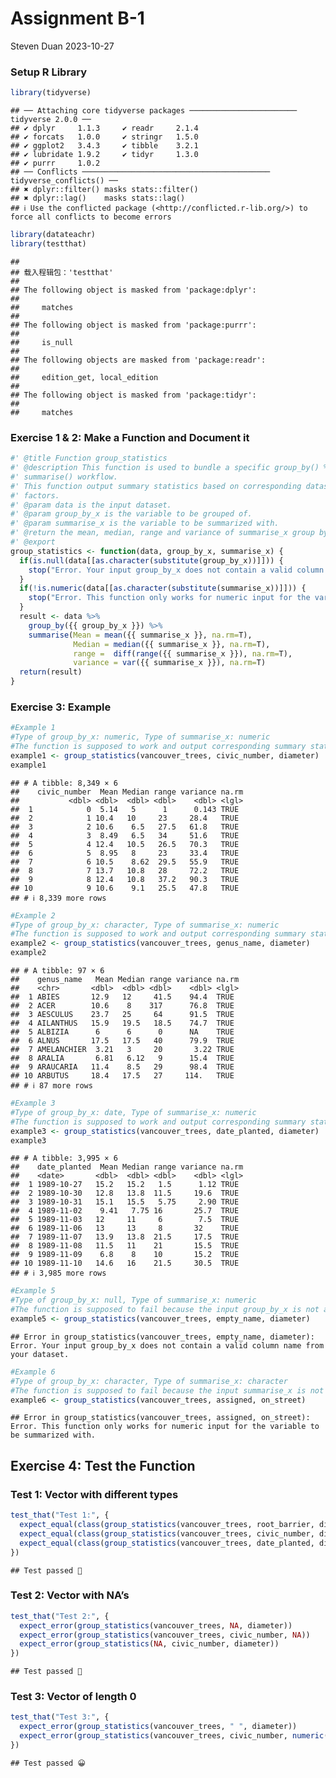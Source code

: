 Assignment B-1
================
Steven Duan
2023-10-27

### Setup R Library

``` r
library(tidyverse)
```

    ## ── Attaching core tidyverse packages ──────────────────────── tidyverse 2.0.0 ──
    ## ✔ dplyr     1.1.3     ✔ readr     2.1.4
    ## ✔ forcats   1.0.0     ✔ stringr   1.5.0
    ## ✔ ggplot2   3.4.3     ✔ tibble    3.2.1
    ## ✔ lubridate 1.9.2     ✔ tidyr     1.3.0
    ## ✔ purrr     1.0.2     
    ## ── Conflicts ────────────────────────────────────────── tidyverse_conflicts() ──
    ## ✖ dplyr::filter() masks stats::filter()
    ## ✖ dplyr::lag()    masks stats::lag()
    ## ℹ Use the conflicted package (<http://conflicted.r-lib.org/>) to force all conflicts to become errors

``` r
library(datateachr)
library(testthat)
```

    ## 
    ## 载入程辑包：'testthat'
    ## 
    ## The following object is masked from 'package:dplyr':
    ## 
    ##     matches
    ## 
    ## The following object is masked from 'package:purrr':
    ## 
    ##     is_null
    ## 
    ## The following objects are masked from 'package:readr':
    ## 
    ##     edition_get, local_edition
    ## 
    ## The following object is masked from 'package:tidyr':
    ## 
    ##     matches

### Exercise 1 & 2: Make a Function and Document it

``` r
#' @title Function group_statistics 
#' @description This function is used to bundle a specific group_by() %>%      
#' summarise() workflow.
#' This function output summary statistics based on corresponding dataset and 
#' factors.
#' @param data is the input dataset.
#' @param group_by_x is the variable to be grouped of.
#' @param summarise_x is the variable to be summarized with.
#' @return the mean, median, range and variance of summarise_x group by group_by_x.
#' @export
group_statistics <- function(data, group_by_x, summarise_x) {
  if(is.null(data[[as.character(substitute(group_by_x))]])) {
    stop("Error. Your input group_by_x does not contain a valid column name from your dataset.\n")
  }
  if(!is.numeric(data[[as.character(substitute(summarise_x))]])) {
    stop("Error. This function only works for numeric input for the variable to be summarized with.\n")
  }
  result <- data %>% 
    group_by({{ group_by_x }}) %>% 
    summarise(Mean = mean({{ summarise_x }}, na.rm=T),
              Median = median({{ summarise_x }}, na.rm=T),
              range =  diff(range({{ summarise_x }}), na.rm=T),
              variance = var({{ summarise_x }}), na.rm=T)
  return(result)
}
```

### Exercise 3: Example

``` r
#Example 1
#Type of group_by_x: numeric, Type of summarise_x: numeric
#The function is supposed to work and output corresponding summary statistics for the variable `diameter` grouped by `civic_number`.
example1 <- group_statistics(vancouver_trees, civic_number, diameter)
example1
```

    ## # A tibble: 8,349 × 6
    ##    civic_number  Mean Median range variance na.rm
    ##           <dbl> <dbl>  <dbl> <dbl>    <dbl> <lgl>
    ##  1            0  5.14   5      1      0.143 TRUE 
    ##  2            1 10.4   10     23     28.4   TRUE 
    ##  3            2 10.6    6.5   27.5   61.8   TRUE 
    ##  4            3  8.49   6.5   34     51.6   TRUE 
    ##  5            4 12.4   10.5   26.5   70.3   TRUE 
    ##  6            5  8.95   8     23     33.4   TRUE 
    ##  7            6 10.5    8.62  29.5   55.9   TRUE 
    ##  8            7 13.7   10.8   28     72.2   TRUE 
    ##  9            8 12.4   10.8   37.2   90.3   TRUE 
    ## 10            9 10.6    9.1   25.5   47.8   TRUE 
    ## # ℹ 8,339 more rows

``` r
#Example 2
#Type of group_by_x: character, Type of summarise_x: numeric
#The function is supposed to work and output corresponding summary statistics for the variable `diameter` grouped by `genus_name`
example2 <- group_statistics(vancouver_trees, genus_name, diameter)
example2
```

    ## # A tibble: 97 × 6
    ##    genus_name   Mean Median range variance na.rm
    ##    <chr>       <dbl>  <dbl> <dbl>    <dbl> <lgl>
    ##  1 ABIES       12.9   12     41.5    94.4  TRUE 
    ##  2 ACER        10.6    8    317      76.8  TRUE 
    ##  3 AESCULUS    23.7   25     64      91.5  TRUE 
    ##  4 AILANTHUS   15.9   19.5   18.5    74.7  TRUE 
    ##  5 ALBIZIA      6      6      0      NA    TRUE 
    ##  6 ALNUS       17.5   17.5   40      79.9  TRUE 
    ##  7 AMELANCHIER  3.21   3     20       3.22 TRUE 
    ##  8 ARALIA       6.81   6.12   9      15.4  TRUE 
    ##  9 ARAUCARIA   11.4    8.5   29      98.4  TRUE 
    ## 10 ARBUTUS     18.4   17.5   27     114.   TRUE 
    ## # ℹ 87 more rows

``` r
#Example 3
#Type of group_by_x: date, Type of summarise_x: numeric
#The function is supposed to work and output corresponding summary statistics for the variable `diameter` grouped by `date_planted`
example3 <- group_statistics(vancouver_trees, date_planted, diameter)
example3
```

    ## # A tibble: 3,995 × 6
    ##    date_planted  Mean Median range variance na.rm
    ##    <date>       <dbl>  <dbl> <dbl>    <dbl> <lgl>
    ##  1 1989-10-27   15.2   15.2   1.5      1.12 TRUE 
    ##  2 1989-10-30   12.8   13.8  11.5     19.6  TRUE 
    ##  3 1989-10-31   15.1   15.5   5.75     2.90 TRUE 
    ##  4 1989-11-02    9.41   7.75 16       25.7  TRUE 
    ##  5 1989-11-03   12     11     6        7.5  TRUE 
    ##  6 1989-11-06   13     13     8       32    TRUE 
    ##  7 1989-11-07   13.9   13.8  21.5     17.5  TRUE 
    ##  8 1989-11-08   11.5   11    21       15.5  TRUE 
    ##  9 1989-11-09    6.8    8    10       15.2  TRUE 
    ## 10 1989-11-10   14.6   16    21.5     30.5  TRUE 
    ## # ℹ 3,985 more rows

``` r
#Example 5
#Type of group_by_x: null, Type of summarise_x: numeric
#The function is supposed to fail because the input group_by_x is not a column in the dataset
example5 <- group_statistics(vancouver_trees, empty_name, diameter)
```

    ## Error in group_statistics(vancouver_trees, empty_name, diameter): Error. Your input group_by_x does not contain a valid column name from your dataset.

``` r
#Example 6
#Type of group_by_x: character, Type of summarise_x: character
#The function is supposed to fail because the input summarise_x is not numeric.
example6 <- group_statistics(vancouver_trees, assigned, on_street)
```

    ## Error in group_statistics(vancouver_trees, assigned, on_street): Error. This function only works for numeric input for the variable to be summarized with.

## Exercise 4: Test the Function

### Test 1: Vector with different types

``` r
test_that("Test 1:", {
  expect_equal(class(group_statistics(vancouver_trees, root_barrier, diameter))[1], "tbl_df")
  expect_equal(class(group_statistics(vancouver_trees, civic_number, diameter))[1], "tbl_df")
  expect_equal(class(group_statistics(vancouver_trees, date_planted, diameter))[1], "tbl_df")
})
```

    ## Test passed 🌈

### Test 2: Vector with NA’s

``` r
test_that("Test 2:", {
  expect_error(group_statistics(vancouver_trees, NA, diameter))
  expect_error(group_statistics(vancouver_trees, civic_number, NA))
  expect_error(group_statistics(NA, civic_number, diameter))
})
```

    ## Test passed 🎉

### Test 3: Vector of length 0

``` r
test_that("Test 3:", {
  expect_error(group_statistics(vancouver_trees, " ", diameter))
  expect_error(group_statistics(vancouver_trees, civic_number, numeric(0)))
})
```

    ## Test passed 😀
